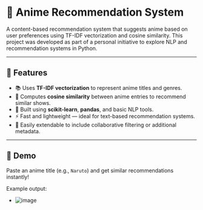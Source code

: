 # 🎌 Anime Recommendation System

A content-based recommendation system that suggests anime based on user preferences using TF-IDF vectorization and cosine similarity. This project was developed as part of a personal initiative to explore NLP and recommendation systems in Python.

---

## 📌 Features

- 📚 Uses **TF-IDF vectorization** to represent anime titles and genres.
- 🤝 Computes **cosine similarity** between anime entries to recommend similar shows.
- 🧠 Built using **scikit-learn**, **pandas**, and basic NLP tools.
- ⚡ Fast and lightweight — ideal for text-based recommendation systems.
- 🔁 Easily extendable to include collaborative filtering or additional metadata.

---

## 🚀 Demo

Paste an anime title (e.g., `Naruto`) and get similar recommendations instantly!

Example output:
- ![image](https://github.com/user-attachments/assets/1bd1afae-819b-4849-8636-0529bfbe5b71)
